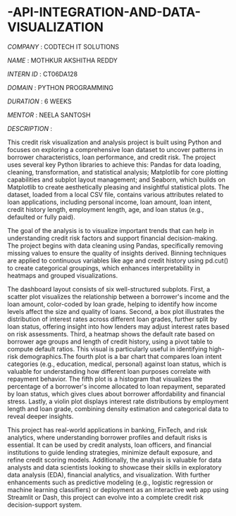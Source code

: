 # -API-INTEGRATION-AND-DATA-VISUALIZATION

*COMPANY* : CODTECH IT SOLUTIONS

*NAME* : MOTHKUR AKSHITHA REDDY

*INTERN ID* : CT06DA128

*DOMAIN* : PYTHON PROGRAMMING

*DURATION* : 6 WEEKS

*MENTOR* : NEELA SANTOSH

*DESCRIPTION* :

This credit risk visualization and analysis project is built using Python and focuses on exploring a comprehensive loan dataset to uncover patterns in borrower characteristics, loan performance, and credit risk. The project uses several key Python libraries to achieve this: Pandas for data loading, cleaning, transformation, and statistical analysis; Matplotlib for core plotting capabilities and subplot layout management; and Seaborn, which builds on Matplotlib to create aesthetically pleasing and insightful statistical plots. The dataset, loaded from a local CSV file, contains various attributes related to loan applications, including personal income, loan amount, loan intent, credit history length, employment length, age, and loan status (e.g., defaulted or fully paid).

The goal of the analysis is to visualize important trends that can help in understanding credit risk factors and support financial decision-making. The project begins with data cleaning using Pandas, specifically removing missing values to ensure the quality of insights derived. Binning techniques are applied to continuous variables like age and credit history using pd.cut() to create categorical groupings, which enhances interpretability in heatmaps and grouped visualizations.

The dashboard layout consists of six well-structured subplots. First, a scatter plot visualizes the relationship between a borrower's income and the loan amount, color-coded by loan grade, helping to identify how income levels affect the size and quality of loans. Second, a box plot illustrates the distribution of interest rates across different loan grades, further split by loan status, offering insight into how lenders may adjust interest rates based on risk assessments. Third, a heatmap shows the default rate based on borrower age groups and length of credit history, using a pivot table to compute default ratios. This visual is particularly useful in identifying high-risk demographics.The fourth plot is a bar chart that compares loan intent categories (e.g., education, medical, personal) against loan status, which is valuable for understanding how different loan purposes correlate with repayment behavior. The fifth plot is a histogram that visualizes the percentage of a borrower's income allocated to loan repayment, separated by loan status, which gives clues about borrower affordability and financial stress. Lastly, a violin plot displays interest rate distributions by employment length and loan grade, combining density estimation and categorical data to reveal deeper insights.

This project has real-world applications in banking, FinTech, and risk analytics, where understanding borrower profiles and default risks is essential. It can be used by credit analysts, loan officers, and financial institutions to guide lending strategies, minimize default exposure, and refine credit scoring models. Additionally, the analysis is valuable for data analysts and data scientists looking to showcase their skills in exploratory data analysis (EDA), financial analytics, and visualization. With further enhancements such as predictive modeling (e.g., logistic regression or machine learning classifiers) or deployment as an interactive web app using Streamlit or Dash, this project can evolve into a complete credit risk decision-support system.



